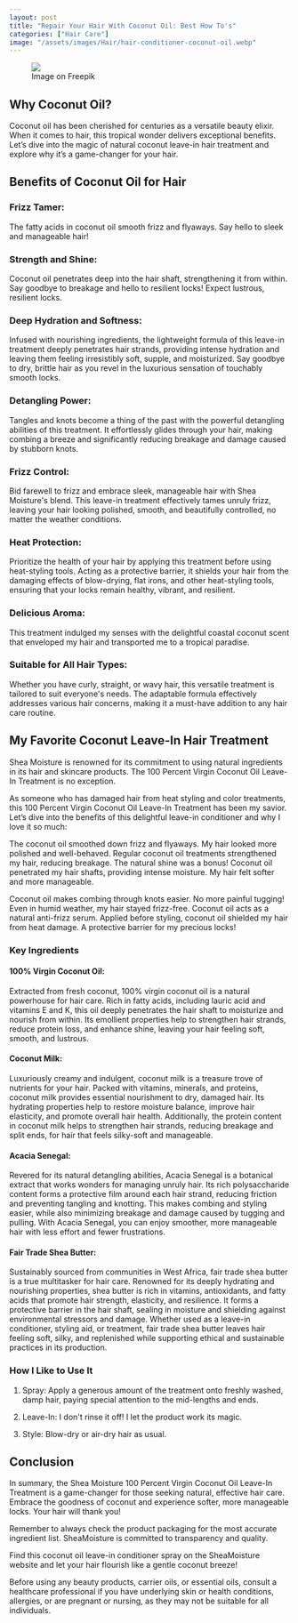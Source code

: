 ```yaml
---
layout: post
title: "Repair Your Hair With Coconut Oil: Best How To's"
categories: ["Hair Care"]
image: "/assets/images/Hair/hair-conditioner-coconut-oil.webp"
---
```


<figure>
  <img src="/assets/images/Bath/Hair/hair-conditioner-coconut-oil.webp" altB="Bubble bath for dry skin" />
  <figcaption>Image on Freepik</figcaption>
</figure>

## Why Coconut Oil?

Coconut oil has been cherished for centuries as a versatile beauty elixir. When it comes to hair, this tropical wonder delivers exceptional benefits. Let’s dive into the magic of natural coconut leave-in hair treatment and explore why it’s a game-changer for your hair.

## Benefits of Coconut Oil for Hair

### Frizz Tamer: 
The fatty acids in coconut oil smooth frizz and flyaways. Say hello to sleek and manageable hair!

### Strength and Shine: 
Coconut oil penetrates deep into the hair shaft, strengthening it from within. Say goodbye to breakage and hello to resilient locks! Expect lustrous, resilient locks.

### Deep Hydration and Softness: 
Infused with nourishing ingredients, the lightweight formula of this leave-in treatment deeply penetrates hair strands, providing intense hydration and leaving them feeling irresistibly soft, supple, and moisturized. Say goodbye to dry, brittle hair as you revel in the luxurious sensation of touchably smooth locks.

### Detangling Power: 
Tangles and knots become a thing of the past with the powerful detangling abilities of this treatment. It effortlessly glides through your hair, making combing a breeze and significantly reducing breakage and damage caused by stubborn knots.

### Frizz Control: 
Bid farewell to frizz and embrace sleek, manageable hair with Shea Moisture's blend. This leave-in treatment effectively tames unruly frizz, leaving your hair looking polished, smooth, and beautifully controlled, no matter the weather conditions.

### Heat Protection: 
Prioritize the health of your hair by applying this treatment before using heat-styling tools. Acting as a protective barrier, it shields your hair from the damaging effects of blow-drying, flat irons, and other heat-styling tools, ensuring that your locks remain healthy, vibrant, and resilient.

### Delicious Aroma: 
This treatment indulged my senses with the delightful coastal coconut scent that enveloped my hair and transported me to a tropical paradise.

### Suitable for All Hair Types: 
Whether you have curly, straight, or wavy hair, this versatile treatment is tailored to suit everyone's needs. The adaptable formula effectively addresses various hair concerns, making it a must-have addition to any hair care routine.

## My Favorite Coconut Leave-In Hair Treatment
Shea Moisture is renowned for its commitment to using natural ingredients in its hair and skincare products. The 100 Percent Virgin Coconut Oil Leave-In Treatment is no exception.

As someone who has damaged hair from heat styling and color treatments, this 100 Percent Virgin Coconut Oil Leave-In Treatment has been my savior. Let’s dive into the benefits of this delightful leave-in conditioner and why I love it so much:

The coconut oil smoothed down frizz and flyaways. My hair looked more polished and well-behaved.
Regular coconut oil treatments strengthened my hair, reducing breakage. The natural shine was a bonus!
Coconut oil penetrated my hair shafts, providing intense moisture. My hair felt softer and more manageable.

Coconut oil makes combing through knots easier. No more painful tugging!
Even in humid weather, my hair stayed frizz-free. Coconut oil acts as a natural anti-frizz serum.
Applied before styling, coconut oil shielded my hair from heat damage. A protective barrier for my precious locks!

### Key Ingredients

#### 100% Virgin Coconut Oil:
Extracted from fresh coconut, 100% virgin coconut oil is a natural powerhouse for hair care. Rich in fatty acids, including lauric acid and vitamins E and K, this oil deeply penetrates the hair shaft to moisturize and nourish from within. Its emollient properties help to strengthen hair strands, reduce protein loss, and enhance shine, leaving your hair feeling soft, smooth, and lustrous.

#### Coconut Milk:
Luxuriously creamy and indulgent, coconut milk is a treasure trove of nutrients for your hair. Packed with vitamins, minerals, and proteins, coconut milk provides essential nourishment to dry, damaged hair. Its hydrating properties help to restore moisture balance, improve hair elasticity, and promote overall hair health. Additionally, the protein content in coconut milk helps to strengthen hair strands, reducing breakage and split ends, for hair that feels silky-soft and manageable.

#### Acacia Senegal:
Revered for its natural detangling abilities, Acacia Senegal is a botanical extract that works wonders for managing unruly hair. Its rich polysaccharide content forms a protective film around each hair strand, reducing friction and preventing tangling and knotting. This makes combing and styling easier, while also minimizing breakage and damage caused by tugging and pulling. With Acacia Senegal, you can enjoy smoother, more manageable hair with less effort and fewer frustrations.

#### Fair Trade Shea Butter:
Sustainably sourced from communities in West Africa, fair trade shea butter is a true multitasker for hair care. Renowned for its deeply hydrating and nourishing properties, shea butter is rich in vitamins, antioxidants, and fatty acids that promote hair strength, elasticity, and resilience. It forms a protective barrier in the hair shaft, sealing in moisture and shielding against environmental stressors and damage. Whether used as a leave-in conditioner, styling aid, or treatment, fair trade shea butter leaves hair feeling soft, silky, and replenished while supporting ethical and sustainable practices in its production.

### How I Like to Use It
1. Spray: Apply a generous amount of the treatment onto freshly washed, damp hair, paying special attention to the mid-lengths and ends.

2. Leave-In: I don't rinse it off! I let the product work its magic.

3. Style: Blow-dry or air-dry hair as usual.

## Conclusion

In summary, the Shea Moisture 100 Percent Virgin Coconut Oil Leave-In Treatment is a game-changer for those seeking natural, effective hair care. Embrace the goodness of coconut and experience softer, more manageable locks. Your hair will thank you!

Remember to always check the product packaging for the most accurate ingredient list. SheaMoisture is committed to transparency and quality.

Find this coconut oil leave-in conditioner spray on the SheaMoisture website and let your hair flourish like a gentle coconut breeze!

Before using any beauty products, carrier oils, or essential oils, consult a healthcare professional if you have underlying skin or health conditions, allergies, or are pregnant or nursing, as they may not be suitable for all individuals.
